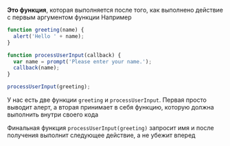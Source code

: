 **Это функция**, которая выполняется после того, как выполнено действие с первым аргументом функции
Например

```js
function greeting(name) {
  alert('Hello ' + name);
}

function processUserInput(callback) {
  var name = prompt('Please enter your name.');
  callback(name);
}

processUserInput(greeting);
```

У нас есть две функции `greeting` и `processUserInput`. Первая просто выводит алерт, а вторая принимает в себя функцию, которую должна выполнить внутри своего кода

Финальная функция `processUserInput(greeting)` запросит имя и после получения выполнит следующее действие, а не убежит вперед


